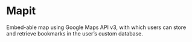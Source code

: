 # Mapit
Embed-able map using Google Maps API v3, with which users can store and retrieve bookmarks in the user’s custom database.
